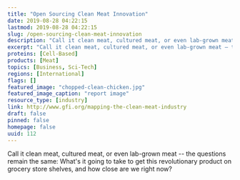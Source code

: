 ```yaml
---
title: "Open Sourcing Clean Meat Innovation"
date: 2019-08-28 04:22:15
lastmod: 2019-08-28 04:22:15
slug: /open-sourcing-clean-meat-innovation
description: "Call it clean meat, cultured meat, or even lab-grown meat – the questions remain the same: What’s it going to take to get this revolutionary product on grocery store shelves, and how close are we right&nbsp;now?"
excerpt: "Call it clean meat, cultured meat, or even lab-grown meat – the questions remain the same: What’s it going to take to get this revolutionary product on grocery store shelves, and how close are we right&nbsp;now?"
proteins: [Cell-Based]
products: [Meat]
topics: [Business, Sci-Tech]
regions: [International]
flags: []
featured_image: "chopped-clean-chicken.jpg"
featured_image_caption: "report image"
resource_type: [industry]
link: http://www.gfi.org/mapping-the-clean-meat-industry
draft: false
pinned: false
homepage: false
uuid: 112
---
```

Call it clean meat, cultured meat, or even lab-grown meat -- the
questions remain the same: What's it going to take to get this
revolutionary product on grocery store shelves, and how close are we
right now?
